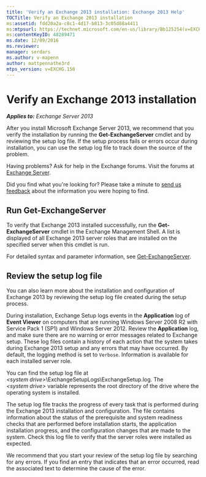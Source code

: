 ```yaml
---
title: 'Verify an Exchange 2013 installation: Exchange 2013 Help'
TOCTitle: Verify an Exchange 2013 installation
ms:assetid: fdd20a2a-c8c1-4d17-b813-3c05d88a4411
ms:mtpsurl: https://technet.microsoft.com/en-us/library/Bb125254(v=EXCHG.150)
ms:contentKeyID: 48289471
ms.date: 12/09/2016
ms.reviewer: 
manager: serdars
ms.author: v-mapenn
author: mattpennathe3rd
mtps_version: v=EXCHG.150
---
```


# Verify an Exchange 2013 installation

_**Applies to:** Exchange Server 2013_

After you install Microsoft Exchange Server 2013, we recommend that you verify the installation by running the **Get-ExchangeServer** cmdlet and by reviewing the setup log file. If the setup process fails or errors occur during installation, you can use the setup log file to track down the source of the problem.

Having problems? Ask for help in the Exchange forums. Visit the forums at [Exchange Server](https://go.microsoft.com/fwlink/p/?linkid=60612).

Did you find what you're looking for? Please take a minute to [send us feedback](mailto:exsetuphelpfeedback@microsoft.com?subject=exchange%202013%20setup%20help%20feedback) about the information you were hoping to find.

## Run Get-ExchangeServer

To verify that Exchange 2013 installed successfully, run the **Get-ExchangeServer** cmdlet in the Exchange Management Shell. A list is displayed of all Exchange 2013 server roles that are installed on the specified server when this cmdlet is run.

For detailed syntax and parameter information, see [Get-ExchangeServer](https://technet.microsoft.com/en-us/library/bb123873\(v=exchg.150\)).

## Review the setup log file

You can also learn more about the installation and configuration of Exchange 2013 by reviewing the setup log file created during the setup process.

During installation, Exchange Setup logs events in the **Application** log of **Event Viewer** on computers that are running Windows Server 2008 R2 with Service Pack 1 (SP1) and Windows Server 2012. Review the **Application** log, and make sure there are no warning or error messages related to Exchange setup. These log files contain a history of each action that the system takes during Exchange 2013 setup and any errors that may have occurred. By default, the logging method is set to `Verbose`. Information is available for each installed server role.

You can find the setup log file at *\<system drive\>*\\ExchangeSetupLogs\\ExchangeSetup.log. The *\<system drive\>* variable represents the root directory of the drive where the operating system is installed.

The setup log file tracks the progress of every task that is performed during the Exchange 2013 installation and configuration. The file contains information about the status of the prerequisite and system readiness checks that are performed before installation starts, the application installation progress, and the configuration changes that are made to the system. Check this log file to verify that the server roles were installed as expected.

We recommend that you start your review of the setup log file by searching for any errors. If you find an entry that indicates that an error occurred, read the associated text to determine the cause of the error.
